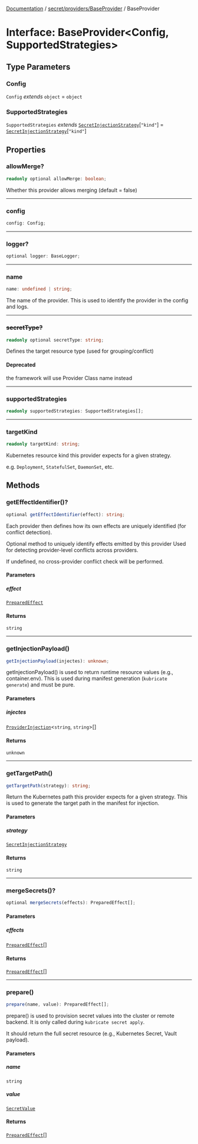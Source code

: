 [Documentation](../../../../index.md) / [secret/providers/BaseProvider](../index.md) / BaseProvider

# Interface: BaseProvider\<Config, SupportedStrategies\>

## Type Parameters

### Config

`Config` *extends* `object` = `object`

### SupportedStrategies

`SupportedStrategies` *extends* [`SecretInjectionStrategy`](../../../../BaseStack/type-aliases/SecretInjectionStrategy.md)\[`"kind"`\] = [`SecretInjectionStrategy`](../../../../BaseStack/type-aliases/SecretInjectionStrategy.md)\[`"kind"`\]

## Properties

### allowMerge?

```ts
readonly optional allowMerge: boolean;
```

Whether this provider allows merging (default = false)

***

### config

```ts
config: Config;
```

***

### logger?

```ts
optional logger: BaseLogger;
```

***

### name

```ts
name: undefined | string;
```

The name of the provider.
This is used to identify the provider in the config and logs.

***

### ~~secretType?~~

```ts
readonly optional secretType: string;
```

Defines the target resource type (used for grouping/conflict)

#### Deprecated

the framework will use Provider Class name instead

***

### supportedStrategies

```ts
readonly supportedStrategies: SupportedStrategies[];
```

***

### targetKind

```ts
readonly targetKind: string;
```

Kubernetes resource kind this provider expects for a given strategy.

e.g. `Deployment`, `StatefulSet`, `DaemonSet`, etc.

## Methods

### getEffectIdentifier()?

```ts
optional getEffectIdentifier(effect): string;
```

Each provider then defines how its own effects are uniquely identified (for conflict detection).

Optional method to uniquely identify effects emitted by this provider
Used for detecting provider-level conflicts across providers.

If undefined, no cross-provider conflict check will be performed.

#### Parameters

##### effect

[`PreparedEffect`](../type-aliases/PreparedEffect.md)

#### Returns

`string`

***

### getInjectionPayload()

```ts
getInjectionPayload(injectes): unknown;
```

getInjectionPayload() is used to return runtime resource values (e.g., container.env).
This is used during manifest generation (`kubricate generate`) and must be pure.

#### Parameters

##### injectes

[`ProviderInjection`](ProviderInjection.md)\<`string`, `string`\>[]

#### Returns

`unknown`

***

### getTargetPath()

```ts
getTargetPath(strategy): string;
```

Return the Kubernetes path this provider expects for a given strategy.
This is used to generate the target path in the manifest for injection.

#### Parameters

##### strategy

[`SecretInjectionStrategy`](../../../../BaseStack/type-aliases/SecretInjectionStrategy.md)

#### Returns

`string`

***

### mergeSecrets()?

```ts
optional mergeSecrets(effects): PreparedEffect[];
```

#### Parameters

##### effects

[`PreparedEffect`](../type-aliases/PreparedEffect.md)[]

#### Returns

[`PreparedEffect`](../type-aliases/PreparedEffect.md)[]

***

### prepare()

```ts
prepare(name, value): PreparedEffect[];
```

prepare() is used to provision secret values into the cluster or remote backend.
It is only called during `kubricate secret apply`.

It should return the full secret resource (e.g., Kubernetes Secret, Vault payload).

#### Parameters

##### name

`string`

##### value

[`SecretValue`](../../../types/type-aliases/SecretValue.md)

#### Returns

[`PreparedEffect`](../type-aliases/PreparedEffect.md)[]
